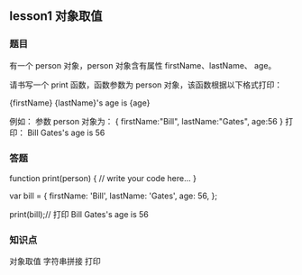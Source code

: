## lesson1 对象取值

### 题目

有一个 person 对象，person 对象含有属性 firstName、lastName、 age。

请书写一个 print 函数，函数参数为 person 对象，该函数根据以下格式打印：

{firstName} {lastName}'s age is {age}

例如：
参数 person 对象为： { firstName:"Bill", lastName:"Gates", age:56 }
打印： Bill Gates's age is 56


### 答题
function print(person) {
  // write your code here...
}

var bill = {
  firstName: 'Bill',
  lastName: 'Gates',
  age: 56,
};

print(bill);// 打印 Bill Gates's age is 56

### 知识点

对象取值
字符串拼接
打印
